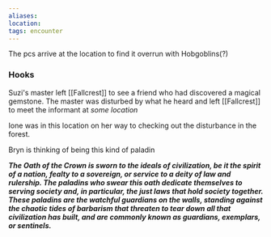 ```yaml
---
aliases:
location:
tags: encounter
---
```


The pcs arrive at the location to find it overrun with Hobgoblins(?)

### Hooks

Suzi's master left [[Fallcrest]] to see a friend who had discovered a magical gemstone.  The master was disturbed by what he heard and left [[Fallcrest]] to meet the informant at *some location*

Ione was in this location on her way to checking out the disturbance in the forest.



Bryn is thinking of being this kind of paladin

**_The Oath of the Crown is sworn to the ideals of civilization, be it the spirit of a nation, fealty to a sovereign, or service to a deity of law and rulership. The paladins who swear this oath dedicate themselves to serving society and, in particular, the just laws that hold society together. These paladins are the watchful guardians on the walls, standing against the chaotic tides of barbarism that threaten to tear down all that civilization has built, and are commonly known as guardians, exemplars, or sentinels._**